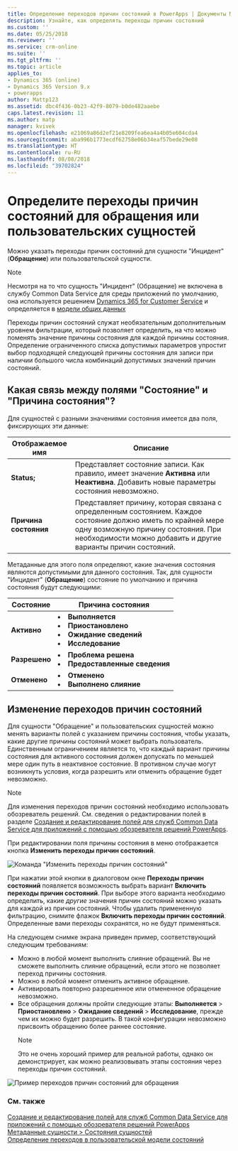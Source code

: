 ```yaml
---
title: Определение переходов причин состояний в PowerApps | Документы Майкрософт
description: Узнайте, как определять переходы причин состояний
ms.custom: ''
ms.date: 05/25/2018
ms.reviewer: ''
ms.service: crm-online
ms.suite: ''
ms.tgt_pltfrm: ''
ms.topic: article
applies_to:
- Dynamics 365 (online)
- Dynamics 365 Version 9.x
- powerapps
author: Mattp123
ms.assetid: dbc4f436-0b23-42f9-8079-b0de482aaebe
caps.latest.revision: 11
ms.author: matp
manager: kvivek
ms.openlocfilehash: e21069a86d2ef21e8209fea6ea4a4b05e604cda4
ms.sourcegitcommit: aba996b1773ecdf62758e06b34eaf57bede29e08
ms.translationtype: HT
ms.contentlocale: ru-RU
ms.lasthandoff: 08/08/2018
ms.locfileid: "39702824"
---
```

# <a name="define-status-reason-transitions-for-the-case-or-custom-entities"></a>Определите переходы причин состояний для обращения или пользовательских сущностей

Можно указать переходы причин состояний для сущности "Инцидент" (**Обращение**) или пользовательской сущности.

> [!NOTE]
> Несмотря на то что сущность "Инцидент" (Обращение) не включена в службу Common Data Service для среды приложений по умолчанию, она используется решением [Dynamics 365 for Customer Service](https://dynamics.microsoft.com/customer-service/) и определяется в [модели общих данных](https://github.com/Microsoft/CDM/blob/master/schemaDocuments/core/applicationCommon/foundationCommon/crmCommon/service/Incident.cdm.json)
  
Переходы причин состояний служат необязательным дополнительным уровнем фильтрации, который позволяет определить, на что можно поменять значение причины состояния для каждой причины состояния. Определение ограниченного списка допустимых параметров упростит выбор подходящей следующей причины состояния для записи при наличии большого числа комбинаций допустимых значений причин состояний.  
  
<a name="BKMK_StatusAndStatusReasons"></a>

## <a name="what-is-the-connection-between-status-and-status-reason-fields"></a>Какая связь между полями "Состояние" и "Причина состояния"?  

Для сущностей с разными значениями состояния имеется два поля, фиксирующих эти данные:  
  
|Отображаемое имя|Описание|  
|------------------|-----------------|  
|**Status;**|Представляет состояние записи. Как правило, имеет значение **Активна** или **Неактивна**. Добавить новые параметры состояния невозможно.|  
|**Причина состояния**|Представляет причину, которая связана с определенным состоянием. Каждое состояние должно иметь по крайней мере одну возможную причину состояния. При необходимости можно добавить и другие варианты причин состояний.|  
  
Метаданные для этого поля определяют, какие значения состояния являются допустимыми для данного состояния. Так, для сущности "Инцидент" (**Обращение**) состояние по умолчанию и причина состояния будут следующими:  
  
|Состояние|Причина состояния|  
|------------|-------------------|  
|**Активно**|<li>**Выполняется**</li><li>**Приостановлено**</li><li>**Ожидание сведений**</li><li>**Исследование**</li>| 
|**Разрешено**|<li>**Проблема решена**</li><li>**Предоставленные сведения**</li>|
|**Отменено**|<li>**Отменено**</li><li>**Выполнено слияние**</li>|
  
  
<a name="BKMK_EditStatusReasonTransitions"></a>   

## <a name="edit-status-reason-transitions"></a>Изменение переходов причин состояний
 
Для сущности "Обращение" и пользовательских сущностей можно менять варианты полей с указанием причины состояния, чтобы указать, какие другие причины состояний может выбрать пользователь. Единственным ограничением является то, что каждый вариант причины состояния для активного состояния должен допускать по меньшей мере один путь в неактивное состояние. В противном случае могут возникнуть условия, когда разрешить или отменить обращение будет невозможно.  

> [!NOTE]
> Для изменения переходов причин состояний необходимо использовать обозреватель решений. См. сведения о редактировании полей в разделе [Создание и редактирование полей для служб Common Data Service для приложений с помощью обозревателя решений PowerApps](create-edit-field-solution-explorer.md).
  
 При редактировании поля причины состояния в меню отображается кнопка **Изменить переходы причин состояний**. 

![Команда "Изменить переходы причин состояний"](media/status-reason-transitions-command.png)

При нажатии этой кнопки в диалоговом окне **Переходы причин состояний** появляется возможность выбрать вариант **Включить переходы причин состояний**. При выборе этого варианта необходимо определить, какие *другие* значения причин состояний можно указать для каждой из причин состояний. Чтобы удалить примененную фильтрацию, снимите флажок **Включить переходы причин состояний**. Определенные вами переходы сохранятся, но не будут применяться.  
  
На следующем снимке экрана приведен пример, соответствующий следующим требованиям: 
 
- Можно в любой момент выполнить слияние обращений. Вы не сможете выполнить слияние обращений, если этого не позволяет переход причины состояния.  
- Можно в любой момент отменить активное обращение.  
- Активировать повторно разрешенное или отмененное обращение невозможно.  
- Все обращения должны пройти следующие этапы: **Выполняется** > **Приостановлено** > **Ожидание сведений** > **Исследование**, прежде чем их можно будет разрешить. В такой конфигурации невозможно присвоить обращению более раннее состояние.  
  > [!NOTE]
  >  Это не очень хороший пример для реальной работы, однако он демонстрирует, как можно реализовывать этапы состояния через переходы причин состояний.  
  
 ![Пример переходов причин состояний для обращения](media/status-reason-transitions-example.PNG)  
  
### <a name="see-also"></a>См. также  

[Создание и редактирование полей для служб Common Data Service для приложений с помощью обозревателя решений PowerApps](create-edit-field-solution-explorer.md)<br />
[Метаданные сущности > Состояния сущностей](/powerapps/developer/common-data-service/entity-metadata#entity-states)<br />
[Определение переходов в пользовательской модели состояний](/dynamics365/customer-engagement/developer/define-custom-state-model-transitions)

